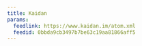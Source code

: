 ```yaml
---
title: Kaidan
params:
  feedlink: https://www.kaidan.im/atom.xml
  feedid: 0bbda9cb3497b7be63c19aa81866aff5
---
```

